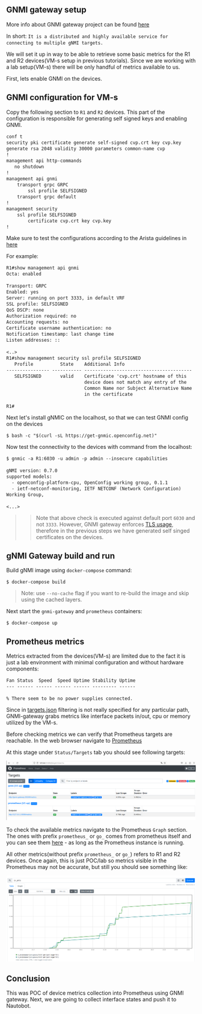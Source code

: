 ## GNMI gateway setup

More info about GNMI gateway project can be found [here](https://github.com/openconfig/gnmi-gateway)

In short: `It is a distributed and highly available service for connecting to multiple gNMI targets.`

We will set it up in way to be able to retrieve some basic metrics for the R1 and R2 devices(VM-s setup in previous tutorials).
Since we are working with a lab setup(VM-s) there will be only handful of metrics available to us.

First, lets enable GNMI on the devices.

## GNMI configuration for VM-s

Copy the following section to `R1` and `R2` devices. 
This part of the configuration is responsible for generating self signed keys and enabling GNMI.

```
conf t
security pki certificate generate self-signed cvp.crt key cvp.key generate rsa 2048 validity 30000 parameters common-name cvp
!
management api http-commands
   no shutdown
!
management api gnmi
    transport grpc GRPC
        ssl profile SELFSIGNED
    transport grpc default
!
management security
    ssl profile SELFSIGNED
        certificate cvp.crt key cvp.key
!
```

Make sure to test the configurations according to the Arista guidelines in [here](https://aristanetworks.github.io/openmgmt/examples/gnmi-clients/arista-gnmi/)

For example:
```
R1#show management api gnmi
Octa: enabled

Transport: GRPC
Enabled: yes
Server: running on port 3333, in default VRF
SSL profile: SELFSIGNED
QoS DSCP: none
Authorization required: no
Accounting requests: no
Certificate username authentication: no
Notification timestamp: last change time
Listen addresses: ::

<..>
R1#show management security ssl profile SELFSIGNED
   Profile          State    Additional Info                         
---------------- ----------- ----------------------------------------
   SELFSIGNED       valid    Certificate 'cvp.crt' hostname of this  
                             device does not match any entry of the  
                             Common Name nor Subject Alternative Name
                             in the certificate                      

R1#
```


Next let's install gNMIC on the localhost, so that we can test GNMI config on the devices
```
$ bash -c "$(curl -sL https://get-gnmic.openconfig.net)"
```

Now test the connectivity to the devices with command from the localhost:
```
$ gnmic -a R1:6030 -u admin -p admin --insecure capabilities

gNMI version: 0.7.0
supported models:
  - openconfig-platform-cpu, OpenConfig working group, 0.1.1
  - ietf-netconf-monitoring, IETF NETCONF (Network Configuration) Working Group,

<...>

```

>> Note that above check is executed against default port `6030` and not `3333`. 
However, GNMI gateway enforces [TLS usage](https://github.com/openconfig/gnmi-gateway/issues/14#issuecomment-723491395), therefore in the previous steps we have generated self singed certificates on the devices.

## gNMI Gateway build and run

Build gNMI image using `docker-compose` command:

```
$ docker-compose build
```
> Note: use `--no-cache` flag if you want to re-build the image and skip using the cached layers.

Next start the `gnmi-gateway` and `prometheus` containers:

```
$ docker-compose up
```

## Prometheus metrics

Metrics extracted from the devices(VM-s) are limited due to the fact it is just a lab environment with minimal configuration and without hardware components:

```
Fan Status  Speed  Speed Uptime Stability Uptime
--- ------ ------ ------ ------ --------- ------

% There seem to be no power supplies connected.

```

Since in [targets.json](./gnmi-gateway/targets.json) filtering is not really specified for any particular path, GNMI-gateway grabs metrics like interface packets in/out, cpu or memory utilized by the VM-s.

Before checking metrics we can verify that Prometheus targets are reachable.
In the web browser navigate to [Prometheus](http://127.0.0.1:9090/targets?search=)

At this stage under `Status/Targets` tab you should see following targets:

![Prometheus targets](./images/prometheus_targets.png)

To check the available metrics navigate to the Prometheus `Graph` section. The ones with prefix `prometheus_` or `go_` comes from prometheus itself and you can see them [here](http://127.0.0.1:9090/metrics) - as long as the Prometheus instance is running.

All other metrics(without prefix `prometheus_` or `go_`) refers to R1 and R2 devices. Once again, this is just POC/lab so metrics visible in the Prometheus may not be accurate, but still you should see something like:


![Prometheus metrics](./images/prometheus_metrics.png)

## Conclusion

This was POC of device metrics collection into Prometheus using GNMI gateway. Next, we are going to collect interface states and push it to Nautobot.
